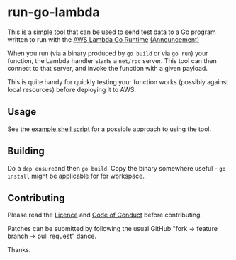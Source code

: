 # run-go-lambda

This is a simple tool that can be used to send test data to a Go program written to run with the [AWS Lambda Go Runtime](https://docs.aws.amazon.com/sdk-for-go/api/service/lambda/) [(Announcement)](https://aws.amazon.com/blogs/compute/announcing-go-support-for-aws-lambda/)

When you run (via a binary produced by `go build` or via `go run`) your function, the Lambda handler starts a `net/rpc` server.
This tool can then connect to that server, and invoke the function with a given payload.

This is quite handy for quickly testing your function works (possibly against local resources) before deploying it to AWS.

## Usage

See the [example shell script](example-runner.sh) for a possible approach to using the tool.  

## Building

Do a `dep ensure`and then `go build`. Copy the binary somewhere useful - `go install` might be applicable for for workspace.


## Contributing

Please read the [Licence](LICENCE) and [Code of Conduct](COC.md) before contributing.

Patches can be submitted by following the usual GitHub "fork -> feature branch -> pull request" dance.

Thanks.

